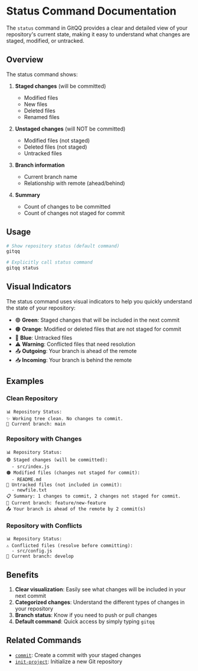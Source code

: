 # Status Command Documentation

The `status` command in GitQQ provides a clear and detailed view of your repository's current state, making it easy to understand what changes are staged, modified, or untracked.

## Overview

The status command shows:

1. **Staged changes** (will be committed)
   - Modified files
   - New files
   - Deleted files
   - Renamed files

2. **Unstaged changes** (will NOT be committed)
   - Modified files (not staged)
   - Deleted files (not staged)
   - Untracked files

3. **Branch information**
   - Current branch name
   - Relationship with remote (ahead/behind)

4. **Summary**
   - Count of changes to be committed
   - Count of changes not staged for commit

## Usage

```bash
# Show repository status (default command)
gitqq

# Explicitly call status command
gitqq status
```

## Visual Indicators

The status command uses visual indicators to help you quickly understand the state of your repository:

- 🟢 **Green**: Staged changes that will be included in the next commit
- 🟠 **Orange**: Modified or deleted files that are not staged for commit
- 🔵 **Blue**: Untracked files
- ⚠️ **Warning**: Conflicted files that need resolution
- 📤 **Outgoing**: Your branch is ahead of the remote
- 📥 **Incoming**: Your branch is behind the remote

## Examples

### Clean Repository

```
📊 Repository Status:
✨ Working tree clean. No changes to commit.
🌿 Current branch: main
```

### Repository with Changes

```
📊 Repository Status:
🟢 Staged changes (will be committed):
  - src/index.js
🟠 Modified files (changes not staged for commit):
  - README.md
🔵 Untracked files (not included in commit):
  - newfile.txt
📋 Summary: 1 changes to commit, 2 changes not staged for commit.
🌿 Current branch: feature/new-feature
📤 Your branch is ahead of the remote by 2 commit(s)
```

### Repository with Conflicts

```
📊 Repository Status:
⚠️ Conflicted files (resolve before committing):
  - src/config.js
🌿 Current branch: develop
```

## Benefits

1. **Clear visualization**: Easily see what changes will be included in your next commit
2. **Categorized changes**: Understand the different types of changes in your repository
3. **Branch status**: Know if you need to push or pull changes
4. **Default command**: Quick access by simply typing `gitqq`

## Related Commands

- [`commit`](commit.md): Create a commit with your staged changes
- [`init-project`](init-project.md): Initialize a new Git repository 